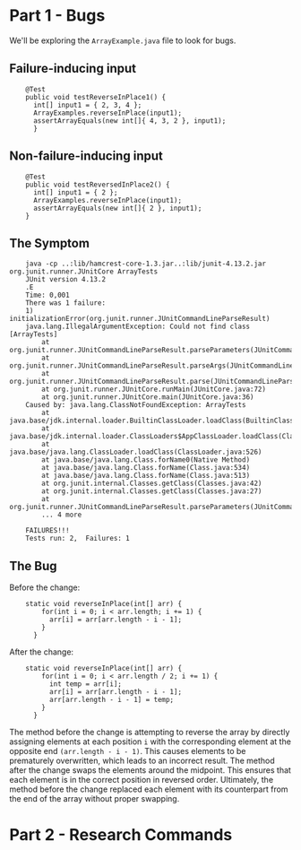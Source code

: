 # Part 1 - Bugs

We'll be exploring the `ArrayExample.java` file to look for bugs.<br> 

## Failure-inducing input
```
	@Test 
	public void testReverseInPlace1() {
	  int[] input1 = { 2, 3, 4 };
	  ArrayExamples.reverseInPlace(input1);
	  assertArrayEquals(new int[]{ 4, 3, 2 }, input1);
	  }
```

## Non-failure-inducing input
```
    @Test
    public void testReversedInPlace2() {
      int[] input1 = { 2 };
      ArrayExamples.reverseInPlace(input1);
      assertArrayEquals(new int[]{ 2 }, input1); 
    }
```

## The Symptom
```
	java -cp ..:lib/hamcrest-core-1.3.jar..:lib/junit-4.13.2.jar org.junit.runner.JUnitCore ArrayTests
	JUnit version 4.13.2
	.E
	Time: 0,001
	There was 1 failure:
	1) initializationError(org.junit.runner.JUnitCommandLineParseResult)
	java.lang.IllegalArgumentException: Could not find class [ArrayTests]
		at org.junit.runner.JUnitCommandLineParseResult.parseParameters(JUnitCommandLineParseResult.java:100)
		at org.junit.runner.JUnitCommandLineParseResult.parseArgs(JUnitCommandLineParseResult.java:50)
		at org.junit.runner.JUnitCommandLineParseResult.parse(JUnitCommandLineParseResult.java:44)
		at org.junit.runner.JUnitCore.runMain(JUnitCore.java:72)
		at org.junit.runner.JUnitCore.main(JUnitCore.java:36)
	Caused by: java.lang.ClassNotFoundException: ArrayTests
		at java.base/jdk.internal.loader.BuiltinClassLoader.loadClass(BuiltinClassLoader.java:641)
		at java.base/jdk.internal.loader.ClassLoaders$AppClassLoader.loadClass(ClassLoaders.java:188)
		at java.base/java.lang.ClassLoader.loadClass(ClassLoader.java:526)
		at java.base/java.lang.Class.forName0(Native Method)
		at java.base/java.lang.Class.forName(Class.java:534)
		at java.base/java.lang.Class.forName(Class.java:513)
		at org.junit.internal.Classes.getClass(Classes.java:42)
		at org.junit.internal.Classes.getClass(Classes.java:27)
		at org.junit.runner.JUnitCommandLineParseResult.parseParameters(JUnitCommandLineParseResult.java:98)
		... 4 more
	
	FAILURES!!!
	Tests run: 2,  Failures: 1
```

## The Bug
Before the change:
```
	static void reverseInPlace(int[] arr) {
	    for(int i = 0; i < arr.length; i += 1) {
	      arr[i] = arr[arr.length - i - 1];
	    }
	  }
```

After the change:
```
	static void reverseInPlace(int[] arr) {
	    for(int i = 0; i < arr.length / 2; i += 1) {
	      int temp = arr[i];
	      arr[i] = arr[arr.length - i - 1];
	      arr[arr.length - i - 1] = temp;
	    }
	  }
```

The method before the change is attempting to reverse the array by 
directly assigning elements at each position `i` with the corresponding element at the opposite end `(arr.length - i - 1)`. 
This causes elements to be prematurely overwritten, which leads to an incorrect result. 
The method after the change swaps the elements around the midpoint. 
This ensures that each element is in the correct position in reversed order. 
Ultimately, the method before the change replaced each element with its counterpart from the end of the array without proper swapping.
# Part 2 - Research Commands
